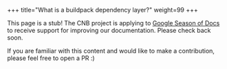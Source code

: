 +++
title="What is a buildpack dependency layer?"
weight=99
+++

<!--more-->

This page is a stub! The CNB project is applying to [Google Season of Docs](https://developers.google.com/season-of-docs/docs/timeline) to receive support for improving our documentation. Please check back soon.

If you are familiar with this content and would like to make a contribution, please feel free to open a PR :)
